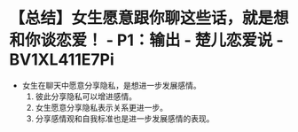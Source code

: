 # 【总结】女生愿意跟你聊这些话，就是想和你谈恋爱！ - P1：输出 - 楚儿恋爱说 - BV1XL411E7Pi

-   女生在聊天中愿意分享隐私，是想进一步发展感情。
    1.  彼此分享隐私可以增进感情。
    2.  女生愿意分享隐私表示关系更进一步。
    3.  分享感情观和自我标准也是进一步发展感情的表现。